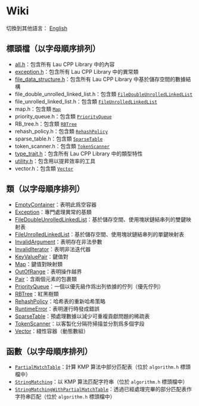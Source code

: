# Wiki

切換到其他語言： [English](wiki_main_en.md)

## 標頭檔（以字母順序排列）
- [all.h](wiki/all_zh.md)：包含所有 Lau CPP Library 中的內容
- [exception.h](wiki/exception_zh.md)：包含所有 Lau CPP Library 中的異常類
- [file_data_structure.h](wiki/file_data_structure_zh.md)：包含所有 Lau CPP Library
  中基於儲存空間的數據結構
- file_double_unrolled_linked_list.h：包含類
  [`FileDoubleUnrolledLinkedList`](wiki/file_double_unrolled_linked_list_zh.md)
- file_unrolled_linked_list.h：包含類
  [`FileUnrolledLinkedList`](wiki/file_unrolled_linked_list_zh.md)
- map.h：包含類 [`Map`](wiki/map_zh.md)
- priority_queue.h：包含類 [`PriorityQueue`](wiki/priority_queue_zh.md)
- RB_tree.h：包含類 [`RBTree`](wiki/RB_tree_zh.md)
- rehash_policy.h：包含類 [`RehashPolicy`](wiki/rehash_policy_zh.md)
- sparse_table.h：包含類 [`SparseTable`](wiki/sparse_table_zh.md)
- token_scanner.h：包含類 [`TokenScanner`](wiki/token_scanner_zh.md)
- [type_trait.h](wiki/type_trait_en.md)：包含所有 Lau CPP Library 中的類型特性
- [utility.h](wiki/utility_zh.md)：包含用以提昇效率的工具
- vector.h：包含類 [`Vector`](wiki/vector_zh.md)

## 類（以字母順序排列）
- [EmptyContainer](wiki/exception_zh.md)：表明此爲空容器
- [Exception](wiki/exception_zh.md)：專門處理異常的基類
- [FileDoubleUnrolledLinkedList](wiki/file_double_unrolled_linked_list_zh.md)：基於儲存空間、使用塊狀鏈結串列的雙鍵映射表
- [FileUnrolledLinkedList](wiki/file_unrolled_linked_list_zh.md)：基於儲存空間、使用塊狀鏈結串列的單鍵映射表
- [InvalidArgument](wiki/exception_zh.md)：表明存在非法參數
- [InvalidIterator](wiki/exception_zh.md)：表明非法迭代器
- [KeyValuePair](wiki/key_value_pair_zh.md)：鍵值對
- [Map](wiki/map_zh.md)：鍵值對映射類
- [OutOfRange](wiki/exception_zh.md)：表明操作越界
- [Pair](wiki/pair_zh.md)：含兩個元素的包裹類
- [PriorityQueue](wiki/priority_queue_zh.md)：一個以優先級作爲出列依據的佇列（優先佇列）
- [RBTree](wiki/RB_tree_zh.md)：紅黑樹類
- [RehashPolicy](wiki/rehash_policy_zh.md)：哈希表的重新哈希策略
- [RuntimeError](wiki/exception_zh.md)：表明運行時發成錯誤
- [SparseTable](wiki/sparse_table_zh.md)：預處理數據以減少可重複貢獻問題的稀疏表
- [TokenScanner](wiki/token_scanner_zh.md)：以客製化分隔符掃描並分割爲多個字段
- [Vector](wiki/vector_zh.md)：綫性容器（動態數組）

## 函數（以字母順序排列）
- [`PartialMatchTable`](wiki/algorithm_zh.md#PartialMatchTable)：計算
  KMP 算法中部分匹配表（位於 `algorithm.h` 標頭檔中）
- [`StringMatching`](wiki/algorithm_zh.md#StringMatching)：以
  KMP 算法匹配字符串（位於 `algorithm.h` 標頭檔中）
- [`StringMatchingWithPartialMatchTable`](wiki/algorithm_zh.md#StringMatchingWithPartialMatchTable)：透過已經處理完畢的部分匹配表作字符串匹配（位於
  `algorithm.h` 標頭檔中）
